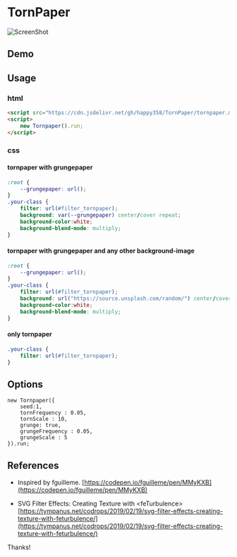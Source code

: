 # TornPaper 
 
![ScreenShot](./assets/screenshot.jpg?raw=true "TornPaper.js")
 
## Demo 


## Usage 
### html
```html
<script src="https://cdn.jsdelivr.net/gh/happy358/TornPaper/tornpaper.min.js"></script>
<script>
    new Tornpaper().run;
</script>
```

### css 
 
#### tornpaper with grungepaper 
```css
:root {
    --grungepaper: url();
}
.your-class {
    filter: url(#filter_tornpaper);
    background: var(--grungepaper) center/cover repeat;
    background-color:white;
    background-blend-mode: multiply;
}
```

 
#### tornpaper with grungepaper and any other background-image
```css
:root {
    --grungepaper: url();
}
.your-class {
    filter: url(#filter_tornpaper);
    background: url("https://source.unsplash.com/random/") center/cover, var(--grungepaper) center/cover repeat;
    background-color:white;
    background-blend-mode: multiply;
}
```


#### only tornpaper 
```css
.your-class {
    filter: url(#filter_tornpaper);
}
```

 
## Options 
```
new Tornpaper({
    seed:1,
    tornFrequency : 0.05,
    tornScale : 10,
    grunge: true,
    grungeFrequency : 0.05,
    grungeScale : 5
}).run;
```
## References 
- Inspired by fguilleme. 
[https://codepen.io/fguilleme/pen/MMyKXB](https://codepen.io/fguilleme/pen/MMyKXB)  
 
- SVG Filter Effects: Creating Texture with &lt;feTurbulence&gt; 
[https://tympanus.net/codrops/2019/02/19/svg-filter-effects-creating-texture-with-feturbulence/](https://tympanus.net/codrops/2019/02/19/svg-filter-effects-creating-texture-with-feturbulence/) 
 
Thanks! 
